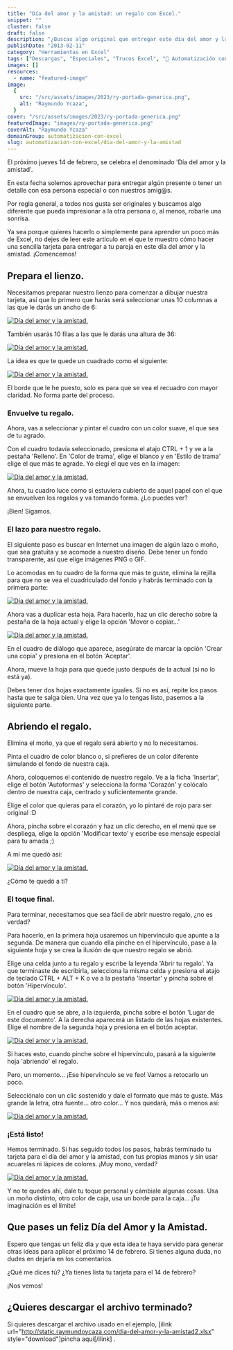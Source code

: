 ```yaml
---
title: "Día del amor y la amistad: un regalo con Excel."
snippet: ""
cluster: false
draft: false
description: "¿Buscas algo original que entregar este día del amor y la amistad? Regala algo hecho por ti. ¿Qué tal una tarjeta hecha en Excel? :O"
publishDate: "2013-02-11"
category: "Herramientas en Excel"
tags: ["Descargas", "Especiales", "Trucos Excel", "🤖 Automatización con Excel"]
images: []
resources:
  - name: "featured-image"
image:
  {
    src: "/src/assets/images/2023/ry-portada-generica.png",
    alt: "Raymundo Ycaza",
  }
cover: "/src/assets/images/2023/ry-portada-generica.png"
featuredImage: "images/ry-portada-generica.png"
coverAlt: "Raymundo Ycaza"
domainGroup: automatizacion-con-excel
slug: automatizacion-con-excel/dia-del-amor-y-la-amistad
---
```


El próximo jueves 14 de febrero, se celebra el denominado 'Día del amor y la amistad'.

En esta fecha solemos aprovechar para entregar algún presente o tener un detalle con esa persona especial o con nuestros amig@s.

Por regla general, a todos nos gusta ser originales y buscamos algo diferente que pueda impresionar a la otra persona o, al menos, robarle una sonrisa.

Ya sea porque quieres hacerlo o simplemente para aprender un poco más de Excel, no dejes de leer este artículo en el que te muestro cómo hacer una sencilla tarjeta para entregar a tu pareja en este día del amor y la amistad. ¡Comencemos!

## Prepara el lienzo.

Necesitamos preparar nuestro lienzo para comenzar a dibujar nuestra tarjeta, así que lo primero que harás será seleccionar unas 10 columnas a las que le darás un ancho de 6:

[![Día del amor y la amistad.](/src/assets/images/2023/dia-del-amor-y-la-amistad-0002531-300x1201.png)](http://raymundoycaza.com/wp-content/uploads/dia-del-amor-y-la-amistad-00025311.png)

También usarás 10 filas a las que le darás una altura de 36:

[![Día del amor y la amistad.](/src/assets/images/2023/dia-del-amor-y-la-amistad-00025411.png)](http://raymundoycaza.com/wp-content/uploads/dia-del-amor-y-la-amistad-00025411.png)

La idea es que te quede un cuadrado como el siguiente:

[![Día del amor y la amistad.](/src/assets/images/2023/dia-del-amor-y-la-amistad-0002551-300x2931.png "Día del amor y la amistad.")](http://raymundoycaza.com/wp-content/uploads/dia-del-amor-y-la-amistad-00025511.png)

El borde que le he puesto, solo es para que se vea el recuadro con mayor claridad. No forma parte del proceso.

### Envuelve tu regalo.

Ahora, vas a seleccionar y pintar el cuadro con un color suave, el que sea de tu agrado.

Con el cuadro todavía seleccionado, presiona el atajo CTRL + 1 y ve a la pestaña 'Relleno'. En 'Color de trama', elige el blanco y en 'Estilo de trama' elige el que más te agrade. Yo elegí el que ves en la imagen:

[![Día del amor y la amistad.](/src/assets/images/2023/dia-del-amor-y-la-amistad-0002561-300x2571.png)](http://raymundoycaza.com/wp-content/uploads/dia-del-amor-y-la-amistad-00025611.png)

Ahora, tu cuadro luce como si estuviera cubierto de aquel papel con el que se envuelven los regalos y va tomando forma. ¿Lo puedes ver?

¡Bien! Sigamos.

### El lazo para nuestro regalo.

El siguiente paso es buscar en Internet una imagen de algún lazo o moño, que sea gratuita y se acomode a nuestro diseño. Debe tener un fondo transparente, así que elige imágenes PNG o GIF.

Lo acomodas en tu cuadro de la forma que más te guste, elimina la rejilla para que no se vea el cuadriculado del fondo y habrás terminado con la primera parte:

[![Día del amor y la amistad.](/src/assets/images/2023/dia-del-amor-y-la-amistad-0002571-279x3001.png)](http://raymundoycaza.com/wp-content/uploads/dia-del-amor-y-la-amistad-00025711.png)

Ahora vas a duplicar esta hoja. Para hacerlo, haz un clic derecho sobre la pestaña de la hoja actual y elige la opción 'Mover o copiar...'

[![Día del amor y la amistad.](/src/assets/images/2023/dia-del-amor-y-la-amistad-000263-300x1491.png)](http://raymundoycaza.com/wp-content/uploads/dia-del-amor-y-la-amistad-0002631.png)

En el cuadro de diálogo que aparece, asegúrate de marcar la opción 'Crear una copia' y presiona en el botón 'Aceptar'.

Ahora, mueve la hoja para que quede justo después de la actual (si no lo está ya).

Debes tener dos hojas exactamente iguales. Si no es así, repite los pasos hasta que te salga bien. Una vez que ya lo tengas listo, pasemos a la siguiente parte.

## Abriendo el regalo.

Elimina el moño, ya que el regalo será abierto y no lo necesitamos.

Pinta el cuadro de color blanco o, si prefieres de un color diferente simulando el fondo de nuestra caja.

Ahora, coloquemos el contenido de nuestro regalo. Ve a la ficha 'Insertar', elige el botón 'Autoformas' y selecciona la forma 'Corazón' y colócalo dentro de nuestra caja, centrado y suficientemente grande.

Elige el color que quieras para el corazón, yo lo pintaré de rojo para ser original :D

Ahora, pincha sobre el corazón y haz un clic derecho, en el menú que se despliega, elige la opción 'Modificar texto' y escribe ese mensaje especial para tu amada ;)

A mí me quedó así:

[![Día del amor y la amistad.](/src/assets/images/2023/dia-del-amor-y-la-amistad-0002581-278x3001.png)](http://raymundoycaza.com/wp-content/uploads/dia-del-amor-y-la-amistad-00025811.png)

¿Cómo te quedó a ti?

### El toque final.

Para terminar, necesitamos que sea fácil de abrir nuestro regalo, ¿no es verdad?

Para hacerlo, en la primera hoja usaremos un hipervínculo que apunte a la segunda. De manera que cuando ella pinche en el hipervínculo, pase a la siguiente hoja y se crea la ilusión de que nuestro regalo se abrió.

Elige una celda junto a tu regalo y escribe la leyenda 'Abrir tu regalo'. Ya que terminaste de escribirla, selecciona la misma celda y presiona el atajo de teclado CTRL + ALT + K o ve a la pestaña 'Insertar' y pincha sobre el botón 'Hipervínculo'.

[![Día del amor y la amistad.](/src/assets/images/2023/dia-del-amor-y-la-amistad-00025911.png)](http://raymundoycaza.com/wp-content/uploads/dia-del-amor-y-la-amistad-00025911.png)

En el cuadro que se abre, a la izquierda, pincha sobre el botón 'Lugar de este documento'. A la derecha aparecerá un listado de las hojas existentes. Elige el nombre de la segunda hoja y presiona en el botón aceptar.

[![Día del amor y la amistad.](/src/assets/images/2023/dia-del-amor-y-la-amistad-0002601-300x1541.png)](http://raymundoycaza.com/wp-content/uploads/dia-del-amor-y-la-amistad-00026011.png)

Si haces esto, cuando pinche sobre el hipervínculo, pasará a la siguiente hoja 'abriendo' el regalo.

Pero, un momento... ¡Ese hipervínculo se ve feo! Vamos a retocarlo un poco.

Selecciónalo con un clic sostenido y dale el formato que más te guste. Más grande la letra, otra fuente... otro color... Y nos quedará, más o menos así:

[![Día del amor y la amistad.](/src/assets/images/2023/dia-del-amor-y-la-amistad-0002621-300x1561.png)](http://raymundoycaza.com/wp-content/uploads/dia-del-amor-y-la-amistad-00026211.png)

### ¡Está listo!

Hemos terminado. Si has seguido todos los pasos, habrás terminado tu tarjeta para el día del amor y la amistad, con tus propias manos y sin usar acuarelas ni lápices de colores. ¡Muy mono, verdad?

[![Día del amor y la amistad.](/src/assets/images/2023/dia-del-amor-y-la-amistad_animacion011.gif)](http://raymundoycaza.com/wp-content/uploads/dia-del-amor-y-la-amistad_animacion011.gif)

Y no te quedes ahí, dale tu toque personal y cámbiale algunas cosas. Usa un moño distinto, otro color de caja, usa un borde para la caja... ¡Tu imaginación es el límite!

## Que pases un feliz Día del Amor y la Amistad.

Espero que tengas un feliz día y que esta idea te haya servido para generar otras ideas para aplicar el próximo 14 de febrero. Si tienes alguna duda, no dudes en dejarla en los comentarios.

¿Qué me dices tú? ¿Ya tienes lista tu tarjeta para el 14 de febrero?

¡Nos vemos!

## ¿Quieres descargar el archivo terminado?

Si quieres descargar el archivo usado en el ejemplo, \[ilink url="http://static.raymundoycaza.com/dia-del-amor-y-la-amistad2.xlsx" style="download"\]pincha aquí\[/ilink\] .
